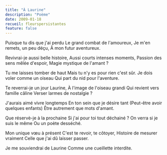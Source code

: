 ```yaml
---
title: "À Laurine"
description: "Poème"
date: 2009-01-18
recueil: fleurspersistantes
feature: false
---
```


Puisque tu dis que j'ai perdu
Le grand combat de l'amoureux,
Je m'en remets, un peu déçu,
À mon futur aventureux.

Revivrai-je aussi belle histoire,
Aussi courts intenses moments,
Passion des sens mêlée d'espoir,
Magie mystique de l'amant ?

Tu me laisses tomber de haut
Mais tu n'y es pour rien c'est sûr.
Je dois voler comme un oiseau
Qui part du nid pour l'aventure.

Te reverrai-je un jour Laurine,
À l'image de l'oiseau grandi
Qui revient vers famille câline
Verser larmes de nostalgie ?

J'aurais aimé vivre longtemps
En ton sein que je désire tant
(Peut-être avoir quelques enfants)
Être autrement que mots d'amant.

Que réservè-je à la prochaine
Si j'ai pour toi tout déchainé ?
On verra si je suis le même
Ou un poète desséché.

Mon unique vœu à présent
C'est te revoir, te côtoyer,
Histoire de mesurer vraiment
Celle que j'ai dû laisser passer.

Je me souviendrai de Laurine
Comme une cueillette interdite.
